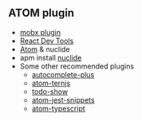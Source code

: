 ## ATOM plugin

- [mobx plugin](https://chrome.google.com/webstore/detail/mobx-developer-tools/pfgnfdagidkfgccljigdamigbcnndkod?hl=en)
- [React Dev Tools](https://chrome.google.com/webstore/detail/react-developer-tools/fmkadmapgofadopljbjfkapdkoienihi?hl=en)
- [Atom](https://github.com/atom) & nuclide
 - apm install [nuclide](https://nuclide.io/)
 - Some other recommended plugins
   - [autocomplete-plus](https://github.com/atom/autocomplete-plus)
   - [atom-ternjs](https://atom.io/packages/atom-ternjs)
   - [todo-show](https://atom.io/packages/todo-show)
   - [atom-jest-snippets](https://atom.io/packages/atom-jest-snippets)
   - [atom-typescript](https://atom.io/packages/atom-typescript)
